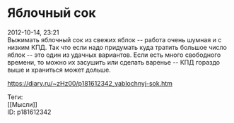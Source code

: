 Яблочный сок
=============

   
 2012-10-14, 23:21   
  Выжимать яблочный сок из свежих яблок -- работа очень шумная и с низким КПД. Так что если надо придумать куда тратить большое число яблок -- это один из удачных вариантов.  Если есть много свободного времени, то можно их засушить или сделать варенье -- КПД гораздо выше и храниться может дольше.    
    
 <https://diary.ru/~zHz00/p181612342_yablochnyj-sok.htm>   
   
 Теги:   
 [[Мысли]]   
 ID: p181612342